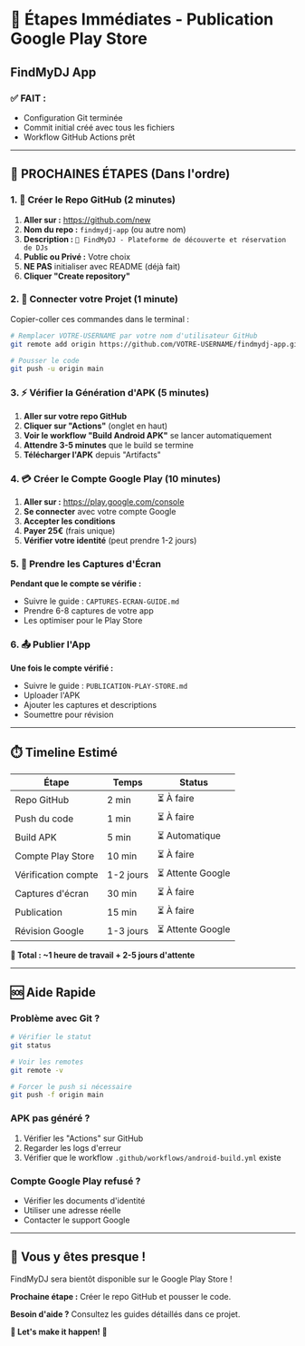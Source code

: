 # 🚀 Étapes Immédiates - Publication Google Play Store
## FindMyDJ App

### ✅ **FAIT :**
- Configuration Git terminée
- Commit initial créé avec tous les fichiers
- Workflow GitHub Actions prêt

---

## **🎯 PROCHAINES ÉTAPES (Dans l'ordre)**

### **1. 📱 Créer le Repo GitHub (2 minutes)**

1. **Aller sur :** https://github.com/new
2. **Nom du repo :** `findmydj-app` (ou autre nom)
3. **Description :** `🎵 FindMyDJ - Plateforme de découverte et réservation de DJs`
4. **Public ou Privé :** Votre choix
5. **NE PAS** initialiser avec README (déjà fait)
6. **Cliquer "Create repository"**

### **2. 🔗 Connecter votre Projet (1 minute)**

Copier-coller ces commandes dans le terminal :

```bash
# Remplacer VOTRE-USERNAME par votre nom d'utilisateur GitHub
git remote add origin https://github.com/VOTRE-USERNAME/findmydj-app.git

# Pousser le code
git push -u origin main
```

### **3. ⚡ Vérifier la Génération d'APK (5 minutes)**

1. **Aller sur votre repo GitHub**
2. **Cliquer sur "Actions"** (onglet en haut)
3. **Voir le workflow "Build Android APK"** se lancer automatiquement
4. **Attendre 3-5 minutes** que le build se termine
5. **Télécharger l'APK** depuis "Artifacts"

### **4. 💳 Créer le Compte Google Play (10 minutes)**

1. **Aller sur :** https://play.google.com/console
2. **Se connecter** avec votre compte Google
3. **Accepter les conditions**
4. **Payer 25€** (frais unique)
5. **Vérifier votre identité** (peut prendre 1-2 jours)

### **5. 📸 Prendre les Captures d'Écran**

**Pendant que le compte se vérifie :**
- Suivre le guide : `CAPTURES-ECRAN-GUIDE.md`
- Prendre 6-8 captures de votre app
- Les optimiser pour le Play Store

### **6. 📤 Publier l'App**

**Une fois le compte vérifié :**
- Suivre le guide : `PUBLICATION-PLAY-STORE.md`
- Uploader l'APK
- Ajouter les captures et descriptions
- Soumettre pour révision

---

## **⏱️ Timeline Estimé**

| Étape | Temps | Status |
|-------|-------|--------|
| Repo GitHub | 2 min | ⏳ À faire |
| Push du code | 1 min | ⏳ À faire |
| Build APK | 5 min | ⏳ Automatique |
| Compte Play Store | 10 min | ⏳ À faire |
| Vérification compte | 1-2 jours | ⏳ Attente Google |
| Captures d'écran | 30 min | ⏳ À faire |
| Publication | 15 min | ⏳ À faire |
| Révision Google | 1-3 jours | ⏳ Attente Google |

**🎯 Total : ~1 heure de travail + 2-5 jours d'attente**

---

## **🆘 Aide Rapide**

### **Problème avec Git ?**
```bash
# Vérifier le statut
git status

# Voir les remotes
git remote -v

# Forcer le push si nécessaire
git push -f origin main
```

### **APK pas généré ?**
1. Vérifier les "Actions" sur GitHub
2. Regarder les logs d'erreur
3. Vérifier que le workflow `.github/workflows/android-build.yml` existe

### **Compte Google Play refusé ?**
- Vérifier les documents d'identité
- Utiliser une adresse réelle
- Contacter le support Google

---

## **🎵 Vous y êtes presque !**

FindMyDJ sera bientôt disponible sur le Google Play Store ! 

**Prochaine étape :** Créer le repo GitHub et pousser le code.

**Besoin d'aide ?** Consultez les guides détaillés dans ce projet.

**🚀 Let's make it happen! 🎵**